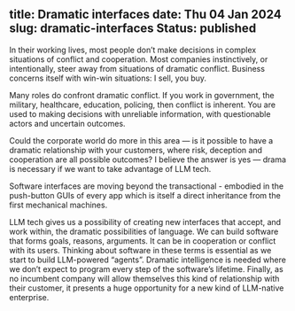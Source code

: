 title:  Dramatic interfaces
date: Thu 04 Jan 2024
slug: dramatic-interfaces
Status: published
---
In their working lives, most people don’t make decisions in complex situations of conflict and cooperation. Most companies instinctively, or intentionally, steer away from situations of dramatic conflict. Business concerns itself with win-win situations: I sell, you buy.

Many roles do confront dramatic conflict. If you work in government, the military, healthcare, education, policing, then conflict is inherent. You are used to making decisions with unreliable information, with questionable actors and uncertain outcomes.

Could the corporate world do more in this area — is it possible to have a dramatic relationship with your customers, where risk, deception and cooperation are all possible outcomes? I believe the answer is yes — drama is necessary if we want to take advantage of LLM tech.

Software interfaces are moving beyond the transactional - embodied in the push-button GUIs of every app which is itself a direct inheritance from the first mechanical machines.

LLM tech gives us a possibility of creating new interfaces that accept, and work within, the dramatic possibilities of language. We can build software that forms goals, reasons, arguments. It can be in cooperation or conflict with its users.  Thinking about software in these terms is essential as we start to build LLM-powered “agents”. Dramatic intelligence is needed where we don’t expect to program every step of the software’s lifetime. Finally, as no incumbent company will allow themselves this kind of relationship with their customer, it presents a huge opportunity for a new kind of LLM-native enterprise.

